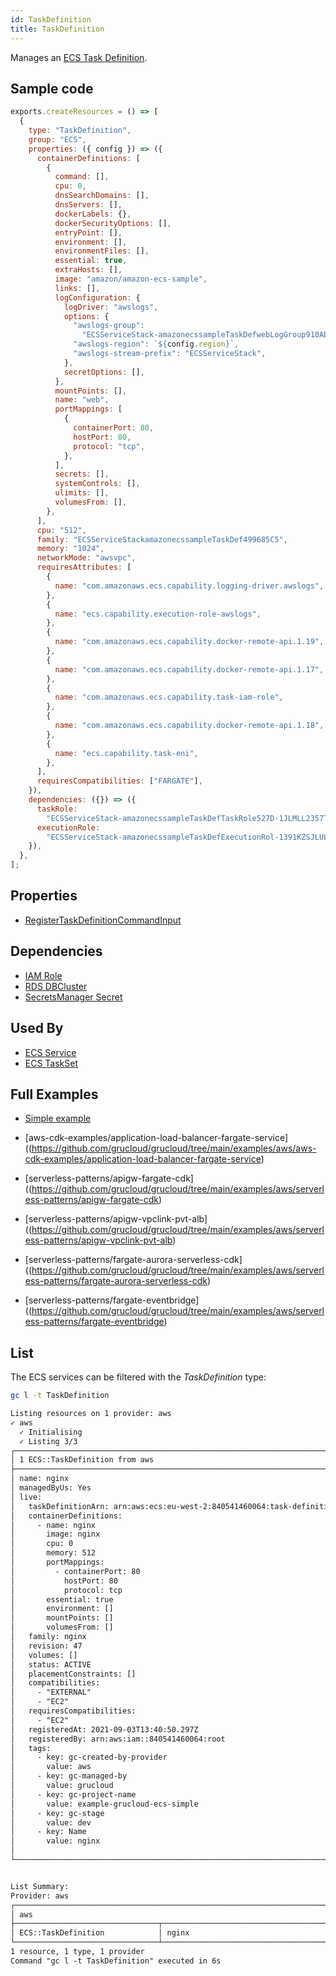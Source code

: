```yaml
---
id: TaskDefinition
title: TaskDefinition
---
```


Manages an [ECS Task Definition](https://console.aws.amazon.com/ecs/home?#/taskDefinitions).

## Sample code

```js
exports.createResources = () => [
  {
    type: "TaskDefinition",
    group: "ECS",
    properties: ({ config }) => ({
      containerDefinitions: [
        {
          command: [],
          cpu: 0,
          dnsSearchDomains: [],
          dnsServers: [],
          dockerLabels: {},
          dockerSecurityOptions: [],
          entryPoint: [],
          environment: [],
          environmentFiles: [],
          essential: true,
          extraHosts: [],
          image: "amazon/amazon-ecs-sample",
          links: [],
          logConfiguration: {
            logDriver: "awslogs",
            options: {
              "awslogs-group":
                "ECSServiceStack-amazonecssampleTaskDefwebLogGroup910AB31A-Aka75VsMnKfI",
              "awslogs-region": `${config.region}`,
              "awslogs-stream-prefix": "ECSServiceStack",
            },
            secretOptions: [],
          },
          mountPoints: [],
          name: "web",
          portMappings: [
            {
              containerPort: 80,
              hostPort: 80,
              protocol: "tcp",
            },
          ],
          secrets: [],
          systemControls: [],
          ulimits: [],
          volumesFrom: [],
        },
      ],
      cpu: "512",
      family: "ECSServiceStackamazonecssampleTaskDef499685C5",
      memory: "1024",
      networkMode: "awsvpc",
      requiresAttributes: [
        {
          name: "com.amazonaws.ecs.capability.logging-driver.awslogs",
        },
        {
          name: "ecs.capability.execution-role-awslogs",
        },
        {
          name: "com.amazonaws.ecs.capability.docker-remote-api.1.19",
        },
        {
          name: "com.amazonaws.ecs.capability.docker-remote-api.1.17",
        },
        {
          name: "com.amazonaws.ecs.capability.task-iam-role",
        },
        {
          name: "com.amazonaws.ecs.capability.docker-remote-api.1.18",
        },
        {
          name: "ecs.capability.task-eni",
        },
      ],
      requiresCompatibilities: ["FARGATE"],
    }),
    dependencies: ({}) => ({
      taskRole:
        "ECSServiceStack-amazonecssampleTaskDefTaskRole527D-1JLMLL2357T0V",
      executionRole:
        "ECSServiceStack-amazonecssampleTaskDefExecutionRol-1391KZSJLULK2",
    }),
  },
];
```

## Properties

- [RegisterTaskDefinitionCommandInput](https://docs.aws.amazon.com/AWSJavaScriptSDK/v3/latest/clients/client-ecs/interfaces/registertaskdefinitioncommandinput.html)

## Dependencies

- [IAM Role](../IAM/Role.md)
- [RDS DBCluster](../RDS/DBCluster.md)
- [SecretsManager Secret](../SecretsManager/Secret.md)

## Used By

- [ECS Service](./Service.md)
- [ECS TaskSet](./TaskSet.md)

## Full Examples

- [Simple example](https://github.com/grucloud/grucloud/tree/main/examples/aws/ECS/ecs-simple)

- [aws-cdk-examples/application-load-balancer-fargate-service]((https://github.com/grucloud/grucloud/tree/main/examples/aws/aws-cdk-examples/application-load-balancer-fargate-service)

- [serverless-patterns/apigw-fargate-cdk]((https://github.com/grucloud/grucloud/tree/main/examples/aws/serverless-patterns/apigw-fargate-cdk)

- [serverless-patterns/apigw-vpclink-pvt-alb]((https://github.com/grucloud/grucloud/tree/main/examples/aws/serverless-patterns/apigw-vpclink-pvt-alb)

- [serverless-patterns/fargate-aurora-serverless-cdk]((https://github.com/grucloud/grucloud/tree/main/examples/aws/serverless-patterns/fargate-aurora-serverless-cdk)

- [serverless-patterns/fargate-eventbridge]((https://github.com/grucloud/grucloud/tree/main/examples/aws/serverless-patterns/fargate-eventbridge)

## List

The ECS services can be filtered with the _TaskDefinition_ type:

```sh
gc l -t TaskDefinition
```

```txt
Listing resources on 1 provider: aws
✓ aws
  ✓ Initialising
  ✓ Listing 3/3
┌───────────────────────────────────────────────────────────────────────────────┐
│ 1 ECS::TaskDefinition from aws                                                │
├───────────────────────────────────────────────────────────────────────────────┤
│ name: nginx                                                                   │
│ managedByUs: Yes                                                              │
│ live:                                                                         │
│   taskDefinitionArn: arn:aws:ecs:eu-west-2:840541460064:task-definition/ngin… │
│   containerDefinitions:                                                       │
│     - name: nginx                                                             │
│       image: nginx                                                            │
│       cpu: 0                                                                  │
│       memory: 512                                                             │
│       portMappings:                                                           │
│         - containerPort: 80                                                   │
│           hostPort: 80                                                        │
│           protocol: tcp                                                       │
│       essential: true                                                         │
│       environment: []                                                         │
│       mountPoints: []                                                         │
│       volumesFrom: []                                                         │
│   family: nginx                                                               │
│   revision: 47                                                                │
│   volumes: []                                                                 │
│   status: ACTIVE                                                              │
│   placementConstraints: []                                                    │
│   compatibilities:                                                            │
│     - "EXTERNAL"                                                              │
│     - "EC2"                                                                   │
│   requiresCompatibilities:                                                    │
│     - "EC2"                                                                   │
│   registeredAt: 2021-09-03T13:40:50.297Z                                      │
│   registeredBy: arn:aws:iam::840541460064:root                                │
│   tags:                                                                       │
│     - key: gc-created-by-provider                                             │
│       value: aws                                                              │
│     - key: gc-managed-by                                                      │
│       value: grucloud                                                         │
│     - key: gc-project-name                                                    │
│       value: example-grucloud-ecs-simple                                      │
│     - key: gc-stage                                                           │
│       value: dev                                                              │
│     - key: Name                                                               │
│       value: nginx                                                            │
│                                                                               │
└───────────────────────────────────────────────────────────────────────────────┘


List Summary:
Provider: aws
┌──────────────────────────────────────────────────────────────────────────┐
│ aws                                                                      │
├────────────────────────────────┬─────────────────────────────────────────┤
│ ECS::TaskDefinition            │ nginx                                   │
└────────────────────────────────┴─────────────────────────────────────────┘
1 resource, 1 type, 1 provider
Command "gc l -t TaskDefinition" executed in 6s
```
